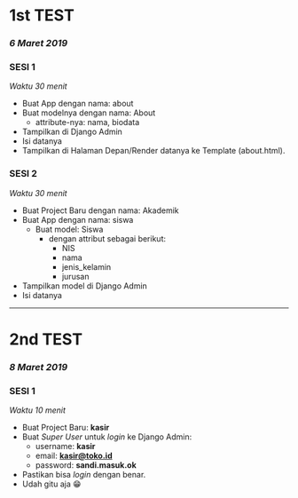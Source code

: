 # 1st TEST 
### *6 Maret 2019*
### SESI 1
*Waktu 30 menit*
* Buat App dengan nama: about
* Buat modelnya dengan nama: About
  * attribute-nya: nama, biodata
* Tampilkan di Django Admin
* Isi datanya
* Tampilkan di Halaman Depan/Render datanya ke Template (about.html).

### SESI 2
*Waktu 30 menit*
* Buat Project Baru dengan nama: Akademik
* Buat App dengan nama: siswa
  * Buat model: Siswa
    * dengan attribut sebagai berikut: 
      * NIS
      * nama
      * jenis_kelamin
      * jurusan
* Tampilkan model di Django Admin
* Isi datanya

---

# 2nd TEST
### *8 Maret 2019*
### SESI 1
*Waktu 10 menit*
* Buat Project Baru: **kasir**
* Buat *Super User* untuk *login* ke Django Admin:
  * username: **kasir**
  * email: **kasir@toko.id** 
  * password: **sandi.masuk.ok**
* Pastikan bisa *login* dengan benar.
* Udah gitu aja 😁